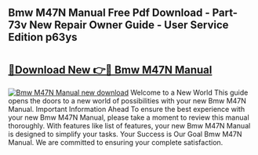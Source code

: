 ## Bmw M47N Manual Free Pdf Download - Part-73v New Repair Owner Guide - User Service Edition p63ys

# <h2><a href="http://bc57940.oget.top/?id=Bmw+M47N+Manual">🔗Download New 👉🔴 Bmw M47N Manual</a></h2>

[![Bmw M47N Manual new download](https://i.imgur.com/5g1atiW.png)](http://bc57940.oget.top/?id=Bmw+M47N+Manual)
Welcome to a New World This guide opens the doors to a new world of possibilities with your new Bmw M47N Manual. Important Information Ahead To ensure the best experience with your new Bmw M47N Manual, please take a moment to review this manual thoroughly. With features like list of features, your new Bmw M47N Manual is designed to simplify your tasks. Your Success is Our Goal Bmw M47N Manual. We are committed to ensuring your complete satisfaction.
